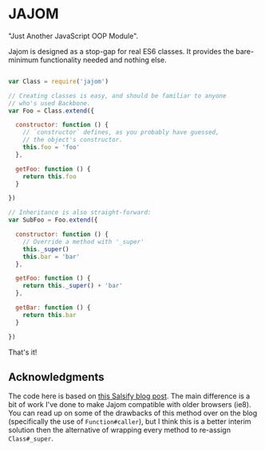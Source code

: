 JAJOM
=====

"Just Another JavaScript OOP Module".

Jajom is designed as a stop-gap for real ES6 classes. It provides the
bare-minimum functionality needed and nothing else.

```javascript

var Class = require('jajom')

// Creating classes is easy, and should be familiar to anyone
// who's used Backbone.
var Foo = Class.extend({

  constructor: function () {
    // `constructor` defines, as you probably have guessed,
    // the object's constructor.
    this.foo = 'foo'
  },

  getFoo: function () {
    return this.foo
  }

})

// Inheritance is also straight-forward:
var SubFoo = Foo.extend({

  constructor: function () {
    // Override a method with '_super'
    this._super()
    this.bar = 'bar'
  },

  getFoo: function () {
    return this._super() + 'bar'
  },

  getBar: function () {
    return this.bar
  }

})

```

That's it!

Acknowledgments
---------------
The code here is based on [this Salsify blog post](http://blog.salsify.com/engineering/super-methods-in-javascript).
The main difference is a bit of work I've done to make Jajom
compatible with older browsers (ie8). You can read up on some of
the drawbacks of this method over on the blog (specifically the
use of `Function#caller`), but I think this is a better interim solution
then the alternative of wrapping every method to re-assign `Class#_super`.
